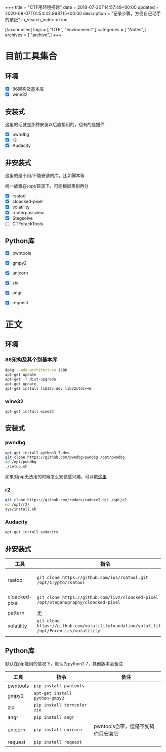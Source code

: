 +++
title = "CTF用环境搭建"
date = 2018-07-20T14:57:49+00:00
updated = 2020-08-07T01:54:42.998715+00:00
description = "记录步骤，方便自己动手的孩纸"
in_search_index = true

[taxonomies]
tags = [ "CTF", "environment",]
categories = [ "Notes",]
archives = [ "archive",]
+++
# 目前工具集合

## 环境

- [x] 86架构及基本库
- [x] wine32

## 安装式

这里的话就是那种安装以后直接用的，也有的是插件

- [x] pwndbg
- [x] r2
- [x] Audacity

## 非安装式

这里的是不用/不能安装的库，比如脚本等

统一放置在/opt/目录下，可能根据类别再分

- [x] rsatool
- [x] cloacked-pixel
- [x] volatility
- [x] routerpassview
- [x] Stegsolve 
- [ ] CTFcrackTools

## Python库

- [x] pwntools
- [x] gmpy2
- [x] unicorn
- [x] zio
- [x] angr
- [x] request 



<!--more-->

# 正文

## 环境

### 86架构及其个别基本库

```bash
dpkg --add-architecture i386 
apt-get update
apt-get -f dist-upgrade 
apt-get update
apt-get install lib32c-dev lib32stdc++6  
```

### wine32

```bash
apt-get install wine32
```



## 安装式

### pwndbg

```bash
apt-get install python3.7-dev
git clone https://github.com/pwndbg/pwndbg /opt/pwndbg
cd /opt/pwndbg
./setup.sh 
```

如果对pip无法用的时候怎么安装感兴趣，可以戳[这里](http://csuwangj.top/2018/07/21/在pip连不上网的时候安装pwntools/)

### r2

```bash
git clone https://github.com/radare/radare2.git /opt/r2
cd /opt/r2/
sys/install.sh 
```

### Audacity

```bash
apt-get install audacity
```



## 非安装式

| 工具           | 指令                                                         | 备注                |
| -------------- | ------------------------------------------------------------ | ------------------- |
| rsatool        | `git clone https://github.com/ius/rsatool.git /opt/Crypto/rsatool` | Openssl RSA密钥生成 |
| cloacked-pixel | `git clone https://github.com/livz/cloacked-pixel /opt/Steganography/cloacked-pixel` | 图像隐写            |
| pattern        | 无                                                           |                     |
| volatility     | `git clone https://github.com/volatilityfoundation/volatility.git /opt/Forensics/volatility` | 内存取证            |
|                |                                                              |                     |

## Python库

默认在pip能用的情况下，默认为python2.7，其他版本会备注

| 工具     | 指令                           | 备注                               |
| -------- | ------------------------------ | ---------------------------------- |
| pwntools | `pip install pwntools`         |                                    |
| gmpy2    | `apt-get install python-gmpy2` |                                    |
| zio      | `pip install termcolor zio`    |                                    |
| angr     | `pip install angr`             |                                    |
| unicorn  | `pip install unicorn`          | pwntools自带，但是不妨碍你只安装它 |
| request  | `pip install request`          |                                    |